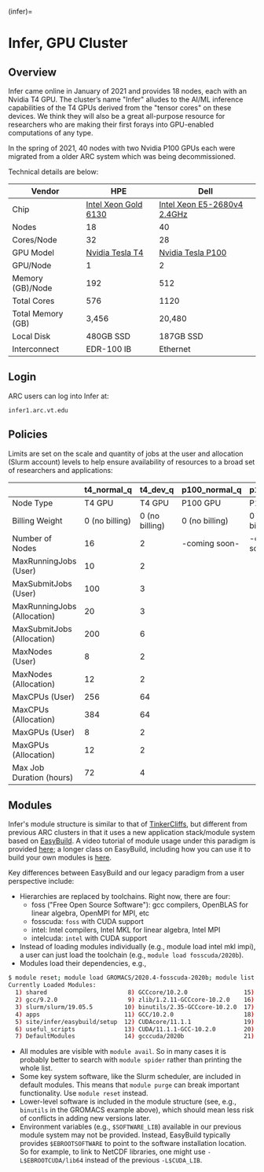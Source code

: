 (infer)=

# Infer, GPU Cluster

## Overview ##
Infer came online in January of 2021 and provides 18 nodes, each with an Nvidia T4 GPU. The cluster’s name "Infer" alludes to the AI/ML inference capabilities of the T4 GPUs derived from the "tensor cores" on these devices. We think they will also be a great all-purpose resource for researchers who are making their first forays into GPU-enabled computations of any type.

In the spring of 2021, 40 nodes with two Nvidia P100 GPUs each were migrated from a older ARC system which was being decommissioned.

Technical details are below:

| Vendor | HPE | Dell
| ------------ | ------------ | ------------ |
| Chip | [Intel Xeon Gold 6130](https://en.wikichip.org/wiki/intel/xeon_gold/6130 "Intel Xeon Intel Xeon Gold 6130") | [Intel Xeon E5-2680v4 2.4GHz](https://en.wikichip.org/wiki/intel/xeon_e5/e5-2680_v4) |
| Nodes | 18 | 40 |
| Cores/Node | 32 | 28 |
| GPU Model | [Nvidia Tesla T4](https://www.nvidia.com/en-us/data-center/tesla-t4/ "Nvidia Tesla T4") | [Nvidia Tesla P100](https://www.nvidia.com/en-us/data-center/tesla-p100/)
| GPU/Node | 1 | 2 |
| Memory (GB)/Node | 192 | 512 |
| Total Cores | 576 | 1120 |
| Total Memory (GB) | 3,456 | 20,480 |
| Local Disk | 480GB SSD | 187GB SSD |
| Interconnect | EDR-100 IB | Ethernet |


## Login ##
ARC users can log into Infer at:

`infer1.arc.vt.edu`


## Policies ##
Limits are set on the scale and quantity of jobs at the user and allocation (Slurm account) levels to help ensure availability of resources to a broad set of researchers and applications:

| | t4_normal_q | t4_dev_q | p100_normal_q | p100_dev_q |
| ------------ | ------------ | ------------ | ------------ | ------------ |
| Node Type | T4 GPU | T4 GPU | P100 GPU | P100 GPU |
| Billing Weight | 0 (no billing) | 0 (no billing) | 0 (no billing) | 0 (no billing) |
| Number of Nodes | 16 | 2 | -coming soon- | -coming soon- |
| MaxRunningJobs (User) | 10 | 2 | | |
| MaxSubmitJobs (User) | 100 | 3 | | |
| MaxRunningJobs (Allocation) | 20 | 3 | | |
| MaxSubmitJobs (Allocation) | 200 | 6 | | |
| MaxNodes (User) | 8 | 2 | | |
| MaxNodes (Allocation) | 12 | 2 | | |
| MaxCPUs (User) | 256 | 64 | | |
| MaxCPUs (Allocation) | 384 | 64 | | |
| MaxGPUs (User) | 8 | 2 | | |
| MaxGPUs (Allocation) | 12 | 2 | | |
| Max Job Duration (hours) | 72 | 4 | | |


## Modules ##
Infer's module structure is similar to that of [TinkerCliffs](tinkercliffs), but  different from previous ARC clusters in that it uses a new application stack/module system based on [EasyBuild](https://easybuild.readthedocs.io "EasyBuild"). <!-- Our old application stack was home-grown and involved a fair amount of overhead in getting new modules - e.g., new versions of a package - installed. EasyBuild streamlines a lot of that work and should also make it trivial in some cases for users to install their own versions of packages if they so desire.--> A video tutorial of module usage under this paradigm is provided [here](https://video.vt.edu/media/ARCA+Using+modules+to+access+software+packages+%28EasyBuild+version%29/0_nhj2cdjy/176584251 "here"); a longer class on EasyBuild, including how you can use it to build your own modules is [here](https://video.vt.edu/media/Using+EasyBuild+to+Access+and+Compile+Scientific+Software/1_jfcy5kc1/176584251 "here"). 

Key differences between EasyBuild and our legacy paradigm from a user perspective include:
* Hierarchies are replaced by toolchains. Right now, there are four:
    * foss ("Free Open Source Software"): gcc compilers, OpenBLAS for linear algebra, OpenMPI for MPI, etc
    * fosscuda: `foss` with CUDA support
    * intel: Intel compilers, Intel MKL for linear algebra, Intel MPI
    * intelcuda: `intel` with CUDA support
* Instead of loading modules individually (e.g., module load intel mkl impi), a user can just load the toolchain (e.g., `module load fosscuda/2020b`).
* Modules load their dependencies, e.g.,
```bash
$ module reset; module load GROMACS/2020.4-fosscuda-2020b; module list
Currently Loaded Modules:
  1) shared                       8) GCCcore/10.2.0                15) numactl/2.0.13-GCCcore-10.2.0     22) GDRCopy/2.1-GCCcore-10.2.0-CUDA-11.1.1  29) FFTW/3.3.8-gompic-2020b
  2) gcc/9.2.0                    9) zlib/1.2.11-GCCcore-10.2.0    16) XZ/5.2.5-GCCcore-10.2.0           23) UCX/1.9.0-GCCcore-10.2.0-CUDA-11.1.1    30) ScaLAPACK/2.1.0-gompic-2020b
  3) slurm/slurm/19.05.5         10) binutils/2.35-GCCcore-10.2.0  17) libxml2/2.9.10-GCCcore-10.2.0     24) libfabric/1.11.0-GCCcore-10.2.0         31) fosscuda/2020b
  4) apps                        11) GCC/10.2.0                    18) libpciaccess/0.16-GCCcore-10.2.0  25) PMIx/3.1.5-GCCcore-10.2.0               32) GROMACS/2020.4-fosscuda-2020b
  5) site/infer/easybuild/setup  12) CUDAcore/11.1.1               19) hwloc/2.2.0-GCCcore-10.2.0        26) OpenMPI/4.0.5-gcccuda-2020b
  6) useful_scripts              13) CUDA/11.1.1-GCC-10.2.0        20) libevent/2.1.12-GCCcore-10.2.0    27) OpenBLAS/0.3.12-GCC-10.2.0
  7) DefaultModules              14) gcccuda/2020b                 21) Check/0.15.2-GCCcore-10.2.0       28) gompic/2020b
```

* All modules are visible with `module avail`. So in many cases it is probably better to search with `module spider` rather than printing the whole list.
* Some key system software, like the Slurm scheduler, are included in default modules. This means that `module purge` can break important functionality. Use `module reset` instead.
* Lower-level software is included in the module structure (see, e.g., `binutils` in the GROMACS example above), which should mean less risk of conflicts in adding new versions later.
* Environment variables (e.g., `$SOFTWARE_LIB`) available in our previous module system may not be provided. Instead, EasyBuild typically provides `$EBROOTSOFTWARE` to point to the software installation location. So for example, to link to NetCDF libraries, one might use `-L$EBROOTCUDA/lib64` instead of the previous `-L$CUDA_LIB`.

